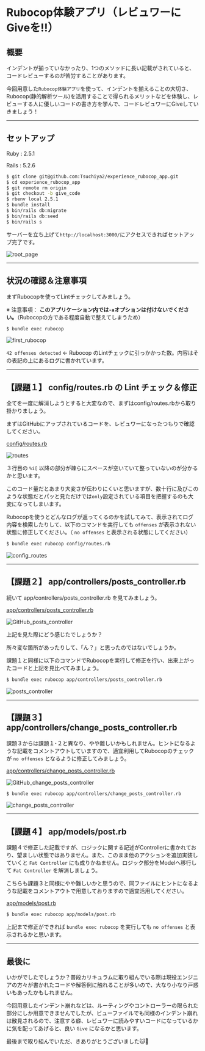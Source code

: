 # Rubocop体験アプリ（レビュワーにGiveを!!）

## 概要

インデントが揃っていなかったり、1つのメソッドに長い記載がされていると、コードレビューするのが苦労することがあります。


今回用意した`Rubocop体験アプリ`を使って、インデントを揃えることの大切さ、Rubocop(静的解析ツール)を活用することで得られるメリットなどを体験し、レビューする人に優しいコードの書き方を学んで、コードレビュワーにGiveしていきましょう！

---

## セットアップ

Ruby : 2.5.1

Rails : 5.2.6

```bash
$ git clone git@github.com:Tsuchiya2/experience_rubocop_app.git
$ cd experience_rubocop_app
$ git remote rm origin
$ git checkout -b give_code
$ rbenv local 2.5.1
$ bundle install
$ bin/rails db:migrate
$ bin/rails db:seed
$ bin/rails s
```

サーバーを立ち上げて`http://localhost:3000/`にアクセスできればセットアップ完了です。

![root_page](/public/readme_images/root_page.jpg)

---

## 状況の確認＆注意事項

まずRubocopを使ってLintチェックしてみましょう。

※ 注意事項： **このアプリケーション内では`-a`オプションは付けないでください。**（Rubocopの方である程度自動で整えてしまうため）

```bash
$ bundle exec rubocop
```
![first_rubocop](/public/readme_images/first_rubocop.jpg)

`42 offenses detected` ← Rubocop のLintチェックに引っかかった数。内容はその表記の上にあるログに書かれています。

---

## 【課題１】 config/routes.rb の Lint チェック＆修正

全てを一度に解消しようとすると大変なので、まずはconfig/routes.rbから取り掛かりましょう。

まずはGitHubにアップされているコードを、レビュワーになったつもりで確認してください。

[config/routes.rb](https://github.com/Tsuchiya2/experience_rubocop_app/blob/main/config/routes.rb)

![routes](/public/readme_images/github-routes.jpg)

３行目の `%i[` 以降の部分が疎らにスペースが空いていて整っていないのが分かるかと思います。

このコード量だとあまり大変さが伝わりにくいと思いますが、数十行に及びこのような状態だとパッと見ただけでは`only`設定されている項目を把握するのも大変になってしまいます。

Rubocopを使うとどんなログが返ってくるのかを試してみて、表示されてログ内容を検索したりして、以下のコマンドを実行しても `offenses` が表示されない状態に修正してください。（ `no offenses` と表示される状態にしてください）

```bash
$ bundle exec rubocop config/routes.rb
```

![config_routes](/public/readme_images/config_routes.jpg)

---

## 【課題２】 app/controllers/posts_controller.rb

続いて app/controllers/posts_controller.rb を見てみましょう。

[app/controllers/posts_controller.rb](https://github.com/Tsuchiya2/experience_rubocop_app/blob/main/app/controllers/posts_controller.rb)

![GitHub_posts_controller](/public/readme_images/github-posts_controller.jpg)

上記を見た際にどう感じたでしょうか？

所々変な箇所があったりして、「ん？」と思ったのではないでしょうか。

課題１と同様に以下のコマンドでRubocopを実行して修正を行い、出来上がったコードと上記を見比べてみましょう。

```bash
$ bundle exec rubocop app/controllers/posts_controller.rb
```

![posts_controller](/public/readme_images/posts_controller.jpg)

---

## 【課題３】 app/controllers/change_posts_controller.rb

課題３からは課題１･２と異なり、やや難しいかもしれません。ヒントになるような記載をコメントアウトしていますので、適宜利用してRubocopのチェックが `no offenses` となるように修正してみましょう。

[app/controllers/change_posts_controller.rb](https://github.com/Tsuchiya2/experience_rubocop_app/blob/main/app/controllers/change_posts_controller.rb)

![GitHub_change_posts_controller](/public/readme_images/github-change_posts_controller.jpg)

```bash
$ bundle exec rubocop app/controllers/change_posts_controller.rb
```

![change_posts_controller](/public/readme_images/change_posts_controller.jpg)

---

## 【課題４】 app/models/post.rb

課題４で修正した記載ですが、ロジックに関する記述がControllerに書かれており、望ましい状態ではありません。また、このまま他のアクションを追加実装していくと `Fat Controller` にも成りかねません。ロジック部分をModelへ移行して `Fat Controller` を解消しましょう。

こちらも課題３と同様にやや難しいかと思うので、同ファイルにヒントになるような記載をコメントアウトで用意しておりますので適宜活用してください。

[app/models/post.rb](https://github.com/Tsuchiya2/experience_rubocop_app/blob/main/app/models/post.rb)

```bash
$ bundle exec rubocop app/models/post.rb
```

上記まで修正ができれば `bundle exec rubocop` を実行しても `no offenses` と表示されるかと思います。

---

## 最後に

いかがでしたでしょうか？普段カリキュラムに取り組んでいる際は現役エンジニアの方々が書かれたコードや解答例に触れることが多いので、大なり小なり戸惑いもあったかもしれません。

今回用意したインデント崩れなどは、ルーティングやコントローラーの限られた部分にしか用意できませんでしたが、ビューファイルでも同様のインデント崩れは散見されるので、注意する癖、レビュワーに読みやすいコードになっているかに気を配ってあげると、良い `Give` になるかと思います。


最後まで取り組んでいただ、きありがとうございました🐱🐾
